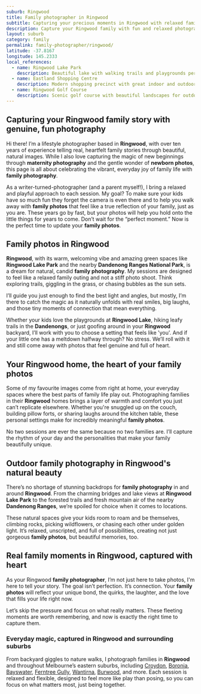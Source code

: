 ```yaml
---
suburb: Ringwood
title: Family photographer in Ringwood
subtitle: Capturing your precious moments in Ringwood with relaxed family photos
description: Capture your Ringwood family with fun and relaxed photography. Family sessions are available in your home or at scenic Melbourne locations.
layout: suburb
category: family
permalink: family-photographer/ringwood/
latitude: -37.8167
longitude: 145.2333
local_references:
  - name: Ringwood Lake Park
    description: Beautiful lake with walking trails and playgrounds perfect for family photos
  - name: Eastland Shopping Centre
    description: Modern shopping precinct with great indoor and outdoor photography opportunities
  - name: Ringwood Golf Course
    description: Scenic golf course with beautiful landscapes for outdoor sessions
---
```


## Capturing your Ringwood family story with genuine, fun photography

Hi there! I’m a lifestyle photographer based in **Ringwood**, with over ten years of experience telling real, heartfelt family stories through beautiful, natural images. While I also love capturing the magic of new beginnings through **maternity photography** and the gentle wonder of **newborn photos**, this page is all about celebrating the vibrant, everyday joy of family life with **family photography**.

As a writer-turned-photographer (and a parent myself!), I bring a relaxed and playful approach to each session. My goal? To make sure your kids have so much fun they forget the camera is even there and to help you walk away with **family photos** that feel like a true reflection of your family, just as you are. These years go by fast, but your photos will help you hold onto the little things for years to come. Don’t wait for the “perfect moment.” Now is the perfect time to update your **family photos**.

## Family photos in Ringwood

**Ringwood**, with its warm, welcoming vibe and amazing green spaces like **Ringwood Lake Park** and the nearby **Dandenong Ranges National Park**, is a dream for natural, candid **family photography**. My sessions are designed to feel like a relaxed family outing and not a stiff photo shoot. Think exploring trails, giggling in the grass, or chasing bubbles as the sun sets.

I’ll guide you just enough to find the best light and angles, but mostly, I’m there to catch the magic as it naturally unfolds with real smiles, big laughs, and those tiny moments of connection that mean everything.

Whether your kids love the playgrounds at **Ringwood Lake**, hiking leafy trails in the **Dandenongs**, or just goofing around in your **Ringwood** backyard, I’ll work with you to choose a setting that feels like 'you'. And if your little one has a meltdown halfway through? No stress. We’ll roll with it and still come away with photos that feel genuine and full of heart.

## Your Ringwood home, the heart of your family photos

Some of my favourite images come from right at home, your everyday spaces where the best parts of family life play out. Photographing families in their **Ringwood** homes brings a layer of warmth and comfort you just can’t replicate elsewhere. Whether you're snuggled up on the couch, building pillow forts, or sharing laughs around the kitchen table, these personal settings make for incredibly meaningful **family photos**.

No two sessions are ever the same because no two families are. I’ll capture the rhythm of your day and the personalities that make your family beautifully unique.

## Outdoor family photography in Ringwood's natural beauty

There’s no shortage of stunning backdrops for **family photography** in and around **Ringwood**. From the charming bridges and lake views at **Ringwood Lake Park** to the forested trails and fresh mountain air of the nearby **Dandenong Ranges**, we’re spoiled for choice when it comes to locations.

These natural spaces give your kids room to roam and be themselves, climbing rocks, picking wildflowers, or chasing each other under golden light. It’s relaxed, unscripted, and full of possibilities, creating not just gorgeous **family photos**, but beautiful memories, too.

## Real family moments in Ringwood, captured with heart

As your Ringwood **family photographer**, I’m not just here to take photos, I'm here to tell your story. The goal isn’t perfection. It’s connection. Your **family photos** will reflect your unique bond, the quirks, the laughter, and the love that fills your life right now.

Let’s skip the pressure and focus on what really matters. These fleeting moments are worth remembering, and now is exactly the right time to capture them.

### Everyday magic, captured in Ringwood and surrounding suburbs

From backyard giggles to nature walks, I photograph families in **Ringwood** and throughout Melbourne’s eastern suburbs, including [Croydon](/family-photographer/croydon/), [Boronia](/family-photographer/boronia/), [Bayswater](/family-photographer/bayswater/), [Ferntree Gully](/family-photographer/ferntree-gully/), [Wantirna](/family-photographer/wantirna/), [Burwood](family-photos/burwood/), and more. Each session is relaxed and flexible, designed to feel more like play than posing, so you can focus on what matters most, just being together.
